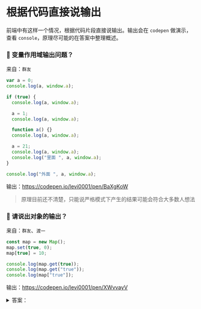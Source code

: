 # 根据代码直接说输出

前端中有这样一个情况，根据代码片段直接说输出。输出会在 `codepen` 做演示，查看 `console`，原理尽可能的在答案中整理概述。

### 🔴 变量作用域输出问题？

来自：`群友`

```js
var a = 0;
console.log(a, window.a);

if (true) {
  console.log(a, window.a);

  a = 1;
  console.log(a, window.a);

  function a() {}
  console.log(a, window.a);

  a = 21;
  console.log(a, window.a);
  console.log("里面 ", a, window.a);
}

console.log("外面 ", a, window.a);
```

输出：https://codepen.io/levi0001/pen/BaXgKoW

> 原理目前还不清楚，只能说严格模式下产生的结果可能会符合大多数人想法

### 🔴 请说出对象的输出？

来自：`群友`、`渡一`

```js
const map = new Map();
map.set(true, 0);
map[true] = 10;

console.log(map.get(true));
console.log(map.get("true"));
console.log(map["true"]);
```

输出：https://codepen.io/levi0001/pen/XWvvayV

<details>

<summary>答案：</summary>

> 0
>
> undefined
>
> 10

先看 `Map` 对象，存在 `get` 和 `set` 方法，当 `set` 一个 `true` 为 0，获取 `true` 也一定是 0，但是获取字符 `'true'` 的时候由于 `key` 不存在拿到 `undefined`

这里简短补个内容：`Map` 和 `WeakMap` 的区别

| 分类     | `Map`                    | `WeakMap`                         |
| -------- | ------------------------ | --------------------------------- |
| `key`    | 任意类型                 | `Object`                          |
| 内存管理 | 不能自动回收             | 自动回收                          |
| 遍历     | 可遍历                   | 只能取值不可遍历                  |
| 使用场景 | 缓存数据、唯一标识的集合 | 需要自动回收，如 `Dom` 关联的方法 |

> 内存管理即引用机制，当设置 `key` 为一个 `Object` 时，除了集合对象其他地方不再使用的时候是否自动回收

然后再来看对象取值，以下内容来自 `渡一`：属性读取方式，有这么一段代码

```js
const obj = {};
const x = 'x';

obj.x;
obj.[x];
```

浏览器对 `js` 对象的读和写会转成一个内部方法，这里以 `[[Get]]` 和 `[[Set]]` 作为演示，都有 3 个参数：

```js
// 参数：操作对象、属性名称，`this` 指向
[[Get]](obj, "x", obj);

// `this` 指的向存在，是为了属性有可能是一个访问器，访问器中有可能会用到 `this`
const obj = {
  get x() {
    return this.y;
  },
};
```

在读取属性时分两种读法：

- `obj.x`：直接将属性 `x` 转换成字符串
- `obj[]`：这里会将属性做一个处理，判断是否为 `Symbol`

```js
// isSymbol 为自定义演示用，和浏览器内部判断方法不一样
const symbolTag = "[object Symbol]";
const isObject = (value) => typeof value === "object" && value !== null;
const isSymbol = (value) =>
  value === "symbol" ||
  (isObject(value) && Object.prototype.toString.call(value) === symbolTag);

obj.x; // [[Get]](obj, 'x', obj)
obj[x]; // [[Get]](obj, isSymbol(x) ? x : String(x) : obj)
```

结合上面总结，来看数组：

```js
const arr = [];
arr[0] = 1;
arr["0"] = 2;
```

这里得到长度为 1 的数组，且下标 0 的值为 2：

- 以为 `[]` 中的 `key` 都不是 `Symbol`，全部转换成字符 `'0'`

结合上面总结，将 `Object` 作为 `key`：

```js
const obj = {};
obj[{ a: 1 }] = 1;
obj[{ a: 2 }] = 2;

console.log(obj);
```

最终会将 `key` 转换成字符为 `[object Object]`，最后得到：

- `{ '[object Object]': 2 }`

</details>
